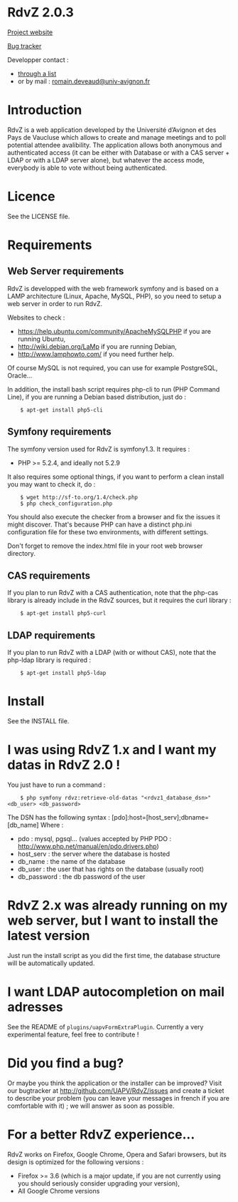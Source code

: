 # RdvZ 2.0.3


[Project website](http://gpl.univ-avignon.fr/rdvz/)


[Bug tracker](http://github.com/UAPV/RdvZ/issues)

Developper contact :  

* [through a list](https://listes.univ-avignon.fr/wws/info/gpl)
* or by mail : romain.deveaud@univ-avignon.fr



Introduction
============

RdvZ is a web application developed by the Université d’Avignon et des Pays 
de Vaucluse which allows to create and manage meetings and to poll potential 
attendee avalibility. The application allows both anonymous and authenticated 
access (it can be either with Database or with a CAS server + LDAP or with a 
LDAP server alone), but whatever the access mode, everybody is able to vote 
without being authenticated.



Licence
=======

See the LICENSE file.



Requirements
============

Web Server requirements
-----------------------

RdvZ is developped with the web framework symfony and is based on a LAMP
architecture (Linux, Apache, MySQL, PHP), so you need to setup a web server 
in order to run RdvZ. 

Websites to check :

* https://help.ubuntu.com/community/ApacheMySQLPHP if you are running Ubuntu, 
* http://wiki.debian.org/LaMp if you are running Debian,
* http://www.lamphowto.com/ if you need further help.

Of course MySQL is not required, you can use for example PostgreSQL, Oracle...

In addition, the install bash script requires php-cli to run (PHP Command Line),
if you are running a Debian based distribution, just do :

        $ apt-get install php5-cli
 

Symfony requirements
--------------------

The symfony version used for RdvZ is symfony1.3. It requires :

* PHP >= 5.2.4, and ideally not 5.2.9

It also requires some optional things, if you want to perform a clean install
you may want to check it, do :

        $ wget http://sf-to.org/1.4/check.php
        $ php check_configuration.php

You should also execute the checker from a browser and fix the issues it might 
discover. That's because PHP can have a distinct php.ini configuration file for 
these two environments, with different settings.

Don't forget to remove the index.html file in your root web browser directory.


CAS requirements
----------------

If you plan to run RdvZ with a CAS authentication, note that the php-cas library
is already include in the RdvZ sources, but it requires the curl library :

        $ apt-get install php5-curl


LDAP requirements
-----------------

If you plan to run RdvZ with a LDAP (with or without CAS), note that the php-ldap
library is required :

        $ apt-get install php5-ldap



Install
=======

See the INSTALL file.



I was using RdvZ 1.x and I want my datas in RdvZ 2.0 !
======================================================

You just have to run a command : 

        $ php symfony rdvz:retrieve-old-datas "<rdvz1_database_dsn>" <db_user> <db_password>

The DSN has the following syntax : [pdo]:host=[host_serv];dbname=[db_name]
Where :

* pdo         : mysql, pgsql... (values accepted by PHP PDO : http://www.php.net/manual/en/pdo.drivers.php)
* host_serv   : the server where the database is hosted
* db_name     : the name of the database 
* db_user     : the user that has rights on the database (usually root)
* db_password : the db password of the user


RdvZ 2.x was already running on my web server, but I want to install the latest version
=========================================================================================

Just run the install script as you did the first time, the database structure
will be automatically updated.



I want LDAP autocompletion on mail adresses
===========================================

See the README of `plugins/uapvFormExtraPlugin`. Currently a very experimental feature, 
feel free to contribute !    



Did you find a bug?
===================

Or maybe you think the application or the installer can be improved? Visit our 
bugtracker at http://github.com/UAPV/RdvZ/issues and create a ticket to describe 
your problem (you can leave your messages in french if you are comfortable with it) 
; we will answer as soon as possible.



For a better RdvZ experience...
===============================

RdvZ works on Firefox, Google Chrome, Opera and Safari browsers, but its design
is optimized for the following versions :

* Firefox >= 3.6 (which is a major update, if you are not currently using you should seriously consider upgrading your version),
* All Google Chrome versions
